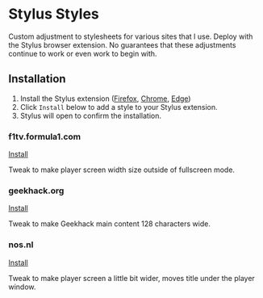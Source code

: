 # Stylus Styles

Custom adjustment to stylesheets for various sites that I use. Deploy with the Stylus browser extension. No guarantees that these adjustments continue to work or even work to begin with.

## Installation

1. Install the Stylus extension ([Firefox](https://addons.mozilla.org/en-US/firefox/addon/styl-us/), [Chrome](https://chrome.google.com/webstore/detail/stylus/clngdbkpkpeebahjckkjfobafhncgmne), [Edge](https://chrome.google.com/webstore/detail/stylus/clngdbkpkpeebahjckkjfobafhncgmne))
2. Click `Install` below to add a style to your Stylus extension.
3. Stylus will open to confirm the installation.

### f1tv.formula1.com

[Install](https://github.com/robin-pfeiffer/stylus-styles/raw/main/styles/f1tv.formula1.com.user.css)

Tweak to make player screen width size outside of fullscreen mode.

### geekhack.org

[Install](https://github.com/robin-pfeiffer/stylus-styles/raw/main/styles/geekhack.org.user.css)

Tweak to make Geekhack main content 128 characters wide.

### nos.nl

[Install](https://github.com/robin-pfeiffer/stylus-styles/raw/main/styles/nos.nl.user.css)

Tweak to make player screen a little bit wider, moves title under the player window.
